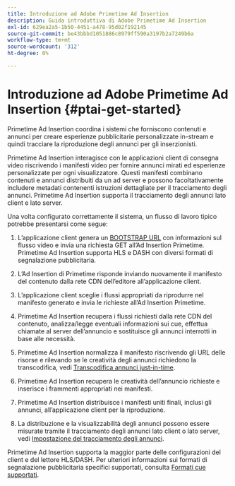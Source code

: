 ```yaml
---
title: Introduzione ad Adobe Primetime Ad Insertion
description: Guida introduttiva di Adobe Primetime Ad Insertion
exl-id: 629ea2a5-1b50-4451-a478-95d02f192145
source-git-commit: be43bbbd1051886c8979ff590a3197b2a7249b6a
workflow-type: tm+mt
source-wordcount: '312'
ht-degree: 0%

---
```


# Introduzione ad Adobe Primetime Ad Insertion {#ptai-get-started}

Primetime Ad Insertion coordina i sistemi che forniscono contenuti e annunci per creare esperienze pubblicitarie personalizzate in-stream e quindi tracciare la riproduzione degli annunci per gli inserzionisti.

Primetime Ad Insertion interagisce con le applicazioni client di consegna video riscrivendo i manifesti video per fornire annunci mirati ed esperienze personalizzate per ogni visualizzatore. Questi manifesti combinano contenuti e annunci distribuiti da un ad server e possono facoltativamente includere metadati contenenti istruzioni dettagliate per il tracciamento degli annunci. Primetime Ad Insertion supporta il tracciamento degli annunci lato client e lato server.

Una volta configurato correttamente il sistema, un flusso di lavoro tipico potrebbe presentarsi come segue:

1. L’applicazione client genera un [BOOTSTRAP URL](/help/primetime-ad-insertion/technical-reference/bootstrap-api.md) con informazioni sul flusso video e invia una richiesta GET all’Ad Insertion Primetime.  Primetime Ad Insertion supporta HLS e DASH con diversi formati di segnalazione pubblicitaria.

1. L’Ad Insertion di Primetime risponde inviando nuovamente il manifesto del contenuto dalla rete CDN dell’editore all’applicazione client.

1. L’applicazione client sceglie i flussi appropriati da riprodurre nel manifesto generato e invia le richieste all’Ad Insertion Primetime.

1. Primetime Ad Insertion recupera i flussi richiesti dalla rete CDN del contenuto, analizza/legge eventuali informazioni sui cue, effettua chiamate al server dell’annuncio e sostituisce gli annunci interrotti in base alle necessità.

1. Primetime Ad Insertion normalizza il manifesto riscrivendo gli URL delle risorse e rilevando se le creatività degli annunci richiedono la transcodifica, vedi [Transcodifica annunci just-in-time](/help/primetime-ad-insertion/just-in-time-transcoding/jit-transcoding-overview.md).

1. Primetime Ad Insertion recupera le creatività dell’annuncio richieste e inserisce i frammenti appropriati nei manifesti.

1. Primetime Ad Insertion distribuisce i manifesti uniti finali, inclusi gli annunci, all’applicazione client per la riproduzione.

1. La distribuzione e la visualizzabilità degli annunci possono essere misurate tramite il tracciamento degli annunci lato client o lato server, vedi [Impostazione del tracciamento degli annunci](/help/primetime-ad-insertion/getting-started/set-up-ad-tracking.md).

Primetime Ad Insertion supporta la maggior parte delle configurazioni del client e del lettore HLS/DASH. Per ulteriori informazioni sui formati di segnalazione pubblicitaria specifici supportati, consulta [Formati cue supportati](/help/primetime-ad-insertion/getting-started/ad-insertion-live-linear-stream.md).
